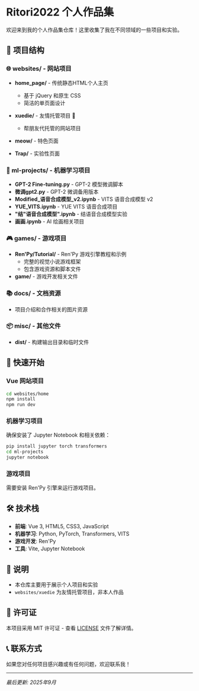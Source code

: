 # Ritori2022 个人作品集

欢迎来到我的个人作品集仓库！这里收集了我在不同领域的一些项目和实验。

## 📁 项目结构

### 🌐 websites/ - 网站项目
- **home_page/** - 传统静态HTML个人主页
  - 基于 jQuery 和原生 CSS
  - 简洁的单页面设计
  
- **xuedie/** - 友情托管项目 🤝
  - 帮朋友代托管的网站项目
  
- **meow/** - 特色页面
- **Trap/** - 实验性页面

### 🤖 ml-projects/ - 机器学习项目
- **GPT-2 Fine-tuning.py** - GPT-2 模型微调脚本
- **微调gpt2.py** - GPT-2 微调备用版本
- **Modified_语音合成模型_v2.ipynb** - VITS 语音合成模型 v2
- **YUE_VITS.ipynb** - YUE VITS 语音合成项目
- **"结"语音合成模型".ipynb** - 结语音合成模型实验
- **画画.ipynb** - AI 绘画相关项目

### 🎮 games/ - 游戏项目
- **Ren'Py/Tutorial/** - Ren'Py 游戏引擎教程和示例
  - 完整的视觉小说游戏框架
  - 包含游戏资源和脚本文件
- **game/** - 游戏开发相关文件

### 📚 docs/ - 文档资源
- 项目介绍和合作相关的图片资源

### 📦 misc/ - 其他文件
- **dist/** - 构建输出目录和临时文件

## 🚀 快速开始

### Vue 网站项目
```bash
cd websites/home
npm install
npm run dev
```

### 机器学习项目
确保安装了 Jupyter Notebook 和相关依赖：
```bash
pip install jupyter torch transformers
cd ml-projects
jupyter notebook
```

### 游戏项目
需要安装 Ren'Py 引擎来运行游戏项目。

## 🛠️ 技术栈

- **前端**: Vue 3, HTML5, CSS3, JavaScript
- **机器学习**: Python, PyTorch, Transformers, VITS
- **游戏开发**: Ren'Py
- **工具**: Vite, Jupyter Notebook

## 📝 说明

- 本仓库主要用于展示个人项目和实验
- `websites/xuedie` 为友情托管项目，非本人作品

## 📄 许可证

本项目采用 MIT 许可证 - 查看 [LICENSE](LICENSE) 文件了解详情。

## 📞 联系方式

如果您对任何项目感兴趣或有任何问题，欢迎联系我！

---
*最后更新: 2025年9月*
